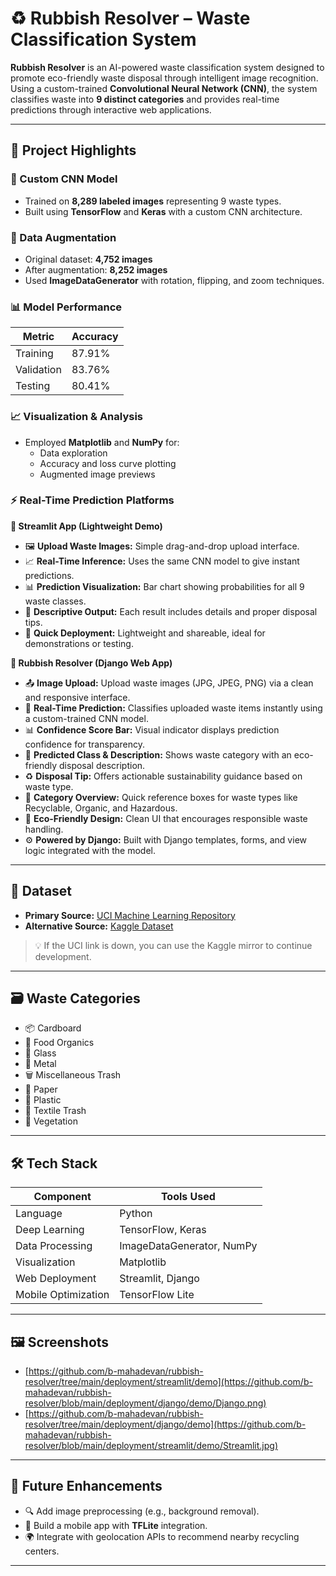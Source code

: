 # ♻️ Rubbish Resolver – Waste Classification System

**Rubbish Resolver** is an AI-powered waste classification system designed to promote eco-friendly waste disposal through intelligent image recognition. Using a custom-trained **Convolutional Neural Network (CNN)**, the system classifies waste into **9 distinct categories** and provides real-time predictions through interactive web applications.

---

## 🚀 Project Highlights

### 🧠 Custom CNN Model

- Trained on **8,289 labeled images** representing 9 waste types.
- Built using **TensorFlow** and **Keras** with a custom CNN architecture.

### 🔄 Data Augmentation

- Original dataset: **4,752 images**
- After augmentation: **8,252 images**
- Used **ImageDataGenerator** with rotation, flipping, and zoom techniques.
  
### 📊 Model Performance

| Metric     | Accuracy |
|------------|----------|
| Training   | 87.91%   |
| Validation | 83.76%   |
| Testing    | 80.41%   |

### 📈 Visualization & Analysis

- Employed **Matplotlib** and **NumPy** for:
  - Data exploration
  - Accuracy and loss curve plotting
  - Augmented image previews

### ⚡ Real-Time Prediction Platforms

**🔹 Streamlit App (Lightweight Demo)**  
- 🖼️ **Upload Waste Images:** Simple drag-and-drop upload interface.
- 📈 **Real-Time Inference:** Uses the same CNN model to give instant predictions.
- 📊 **Prediction Visualization:** Bar chart showing probabilities for all 9 waste classes.
- 📃 **Descriptive Output:** Each result includes details and proper disposal tips.
- 🚀 **Quick Deployment:** Lightweight and shareable, ideal for demonstrations or testing.

**🔹 Rubbish Resolver (Django Web App)**  
- 📤 **Image Upload:** Upload waste images (JPG, JPEG, PNG) via a clean and responsive interface.
- 🧠 **Real-Time Prediction:** Classifies uploaded waste items instantly using a custom-trained CNN model.
- 📊 **Confidence Score Bar:** Visual indicator displays prediction confidence for transparency.
- 📄 **Predicted Class & Description:** Shows waste category with an eco-friendly disposal description.
- ♻️ **Disposal Tip:** Offers actionable sustainability guidance based on waste type.
- 🧩 **Category Overview:** Quick reference boxes for waste types like Recyclable, Organic, and Hazardous.
- 🌱 **Eco-Friendly Design:** Clean UI that encourages responsible waste handling.
- ⚙️ **Powered by Django:** Built with Django templates, forms, and view logic integrated with the model.

---

## 📂 Dataset

- **Primary Source:** [UCI Machine Learning Repository](https://archive.ics.uci.edu/dataset/908/realwaste)  
- **Alternative Source:** [Kaggle Dataset](https://www.kaggle.com/datasets/luvvalecha/real-waste-dataset)

> 💡 If the UCI link is down, you can use the Kaggle mirror to continue development.

---

## 🗃 Waste Categories

- 📦 Cardboard  
- 🥦 Food Organics  
- 🍾 Glass  
- 🥫 Metal  
- 🗑️ Miscellaneous Trash  
- 📄 Paper  
- 🧴 Plastic  
- 🧤 Textile Trash  
- 🍃 Vegetation  

---

## 🛠️ Tech Stack

| Component             | Tools Used                          |
|----------------------|--------------------------------------|
| Language             | Python                              |
| Deep Learning        | TensorFlow, Keras                   |
| Data Processing      | ImageDataGenerator, NumPy           |
| Visualization        | Matplotlib                          |
| Web Deployment       | Streamlit, Django                   |
| Mobile Optimization  | TensorFlow Lite                     |

---

## 🖼️ Screenshots
- [https://github.com/b-mahadevan/rubbish-resolver/tree/main/deployment/streamlit/demo](https://github.com/b-mahadevan/rubbish-resolver/blob/main/deployment/django/demo/Django.png)
- [https://github.com/b-mahadevan/rubbish-resolver/tree/main/deployment/django/demo](https://github.com/b-mahadevan/rubbish-resolver/blob/main/deployment/streamlit/demo/Streamlit.jpg)

---

## 📱 Future Enhancements

- 🔍 Add image preprocessing (e.g., background removal).
- 📱 Build a mobile app with **TFLite** integration.
- 🌍 Integrate with geolocation APIs to recommend nearby recycling centers.

---
